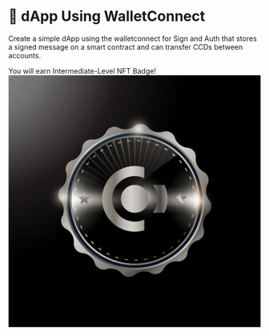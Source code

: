 # 💪 dApp Using WalletConnect

Create a simple dApp using the walletconnect for Sign and Auth that stores a signed message on a smart contract and can transfer CCDs between accounts.

You will earn Intermediate-Level NFT Badge! ![](../.gitbook/assets/silver@4x-100.jpg)
